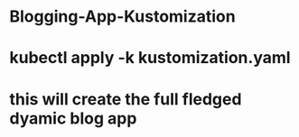 # Blogging-App-Kustomization
# kubectl apply -k kustomization.yaml
# this will create the full fledged dyamic blog app
